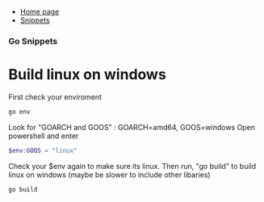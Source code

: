 * [Home page](https://assassinukg.github.io/ac1d)
* [Snippets](https://assassinukg.github.io/ac1d/snippets)

### Go Snippets

# Build linux on windows
First check your enviroment
```powershell
go env
```
Look for "GOARCH and GOOS" : GOARCH=amd64, GOOS=windows
Open powershell and enter
```powershell
$env:GOOS = "linux"
```
Check your $env again to make sure its linux.
Then run, "go build" to build linux on windows (maybe be slower to include other libaries)
```powershell
go build
```

